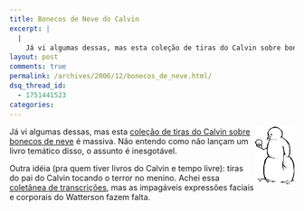 ```yaml
---
title: Bonecos de Neve do Calvin
excerpt: |
  |
    Já vi algumas dessas, mas esta coleção de tiras do Calvin sobre bonecos de neve é massiva. Não entendo como não lançam um livro temático disso, o assunto é inesgotável. Outra idéia (pra quem tiver livros do Calvin e tempo...
layout: post
comments: true
permalink: /archives/2006/12/bonecos_de_neve.html/
dsq_thread_id:
  - 1751441523
categories:
---
```

<img title="Boneco de neve do Calvin (remetendo a Hamlet, talvez?)" src="/archives/img/calvin_snowman.gif" width="70" height="102" align="right" style="margin-left:2px" />Já vi algumas dessas, mas esta <a href="http://www.chase3000.com/userpages/calvinhobbes/" target="_blank">coleção de tiras do Calvin sobre bonecos de neve</a> é massiva. Não entendo como não lançam um livro temático disso, o assunto é inesgotável.

Outra idéia (pra quem tiver livros do Calvin e tempo livre): tiras do pai do Calvin tocando o terror no menino. Achei essa <a href="http://www.elise.com/quotes/a/ask_calvins_dad.php" target="_blank">coletânea de transcrições</a>, mas as impagáveis expressões faciais e corporais do Watterson fazem falta.
